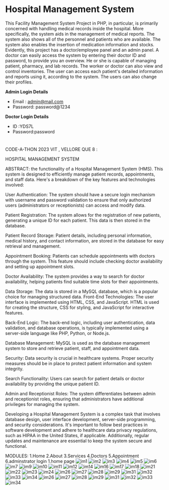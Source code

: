 # Hospital Management System

This Facility Management System Project in PHP, in particular, is primarily concerned with handling medical records inside the hospital. More specifically, the system aids in the management of medical reports. The system also shows all of the personnel and patients who are available. The system also enables the insertion of medication information and stocks. Evidently, this project has a doctor/employee panel and an admin panel. A doctor can easily access the system by entering their doctor ID and password, to provide you an overview. He or she is capable of managing patient, pharmacy, and lab records. The worker or doctor can also view and control inventories. The user can access each patient's detailed information and reports using it, according to the system. The users can also change their profiles.

**Admin Login Details**
* Email   : admin@mail.com 
* Password: password@1234

**Doctor Login Details**

* ID      :YDS7L
* Password:password

#
CODE-A-THON 2023
VIT , VELLORE
QUE 8 :

HOSPITAL MANAGEMENT SYSTEM

ABSTRACT:
the functionality of a Hospital Management System (HMS). This system is designed to efficiently manage patient records, appointments, and staff data. Here's a breakdown of the key features and technologies involved:

User Authentication: The system should have a secure login mechanism with username and password validation to ensure that only authorized users (administrators or receptionists) can access and modify data.

Patient Registration: The system allows for the registration of new patients, generating a unique ID for each patient. This data is then stored in the database.

Patient Record Storage: Patient details, including personal information, medical history, and contact information, are stored in the database for easy retrieval and management.

Appointment Booking: Patients can schedule appointments with doctors through the system. This feature should include checking doctor availability and setting up appointment slots.

Doctor Availability: The system provides a way to search for doctor availability, helping patients find suitable time slots for their appointments.

Data Storage: The data is stored in a MySQL database, which is a popular choice for managing structured data.
Front-End Technologies: The user interface is implemented using HTML, CSS, and JavaScript. HTML is used for creating the structure, CSS for styling, and JavaScript for interactive features.

Back-End Logic: The back-end logic, including user authentication, data validation, and database operations, is typically implemented using a server-side language like PHP, Python, or Node.js.

Database Management: MySQL is used as the database management system to store and retrieve patient, staff, and appointment data.

Security: Data security is crucial in healthcare systems. Proper security measures should be in place to protect patient information and system integrity.

Search Functionality: Users can search for patient details or doctor availability by providing the unique patient ID.

Admin and Receptionist Roles: The system differentiates between admin and receptionist roles, ensuring that administrators have additional privileges for managing the system.

Developing a Hospital Management System is a complex task that involves database design, user interface development, server-side programming, and security considerations. It's important to follow best practices in software development and adhere to healthcare data privacy regulations, such as HIPAA in the United States, if applicable. Additionally, regular updates and maintenance are essential to keep the system secure and functional.


MODULES:
1.Home
2.About
3.Services
4.Doctors
5.Appointment
6.adminstrator login
1.home page
![im1](https://github.com/monikaj17082004/hospital-management-system/assets/139859933/fe4b2013-e947-4729-8f33-b52ccd98bf31)
![im2](https://github.com/monikaj17082004/hospital-management-system/assets/139859933/0177713d-b033-4342-8a55-1729212f4e48)
![im3](https://github.com/monikaj17082004/hospital-management-system/assets/139859933/ad98a6ff-47f4-421e-9c8c-837309d2b7b7)
![im4](https://github.com/monikaj17082004/hospital-management-system/assets/139859933/fad2447b-93cc-43ee-9be4-4251301b2676)
![im5](https://github.com/monikaj17082004/hospital-management-system/assets/139859933/22628dd5-f5f8-4397-93f1-f0ebf9ef1a7a)
![im6](https://github.com/monikaj17082004/hospital-management-system/assets/139859933/85d1027e-6612-4863-95c6-42314a6ad76d)
![im7](https://github.com/monikaj17082004/hospital-management-system/assets/139859933/a84f2a8e-a97c-4cf3-8010-d2deaed9a434)
![im9](https://github.com/monikaj17082004/hospital-management-system/assets/139859933/900310bb-d27a-4efc-8c76-0049a96a9d83)
![im10](https://github.com/monikaj17082004/hospital-management-system/assets/139859933/d98bce03-e6f2-4641-8423-8b880eca7437)
![im11](https://github.com/monikaj17082004/hospital-management-system/assets/139859933/c1275847-3f2a-4b86-af76-b9e2628ef14e)
![im12](https://github.com/monikaj17082004/hospital-management-system/assets/139859933/20079b8c-529d-48bd-9ef1-5646209db56c)
![im14](https://github.com/monikaj17082004/hospital-management-system/assets/139859933/f76fb276-d648-4bdf-be93-74b7b7f8869d)
![im16](https://github.com/monikaj17082004/hospital-management-system/assets/139859933/764cdb07-03b6-4ee9-ae7d-5ca691c38c1e)
![im17](https://github.com/monikaj17082004/hospital-management-system/assets/139859933/df2d989d-ed26-4216-ab17-8515f98c5b64)
![im18](https://github.com/monikaj17082004/hospital-management-system/assets/139859933/c2487ca5-d3fa-46b2-a1be-d8390b16e451)
![im21](https://github.com/monikaj17082004/hospital-management-system/assets/139859933/3921ede9-0f21-4baf-8d43-cd9e91572a85)
![im22](https://github.com/monikaj17082004/hospital-management-system/assets/139859933/6833d8da-f77d-47db-bd71-fd90971b3645)
![im23](https://github.com/monikaj17082004/hospital-management-system/assets/139859933/dc118fc2-b3a7-4447-b6f0-d59ff24a4ac8)
![im24](https://github.com/monikaj17082004/hospital-management-system/assets/139859933/0db6896b-f8eb-4518-8c75-5881cadb2f51)
![im26](https://github.com/monikaj17082004/hospital-management-system/assets/139859933/9058d334-5004-4f1f-81da-a0f1ee15bf41)
![im27](https://github.com/monikaj17082004/hospital-management-system/assets/139859933/a4dd768b-4ee0-4540-aa6e-e3fea183a4af)
![im28](https://github.com/monikaj17082004/hospital-management-system/assets/139859933/bbea99d8-3a28-4ce6-97c1-af1eef53b599)
![im29](https://github.com/monikaj17082004/hospital-management-system/assets/139859933/bdf11175-4572-423d-8d0f-8accbdd845c9)
![im31](https://github.com/monikaj17082004/hospital-management-system/assets/139859933/a51d2624-8a29-45a7-a104-e1a96643ab90)
![im32](https://github.com/monikaj17082004/hospital-management-system/assets/139859933/be0f57c7-4941-436e-b56a-2bd0b12e749e)
![im33](https://github.com/monikaj17082004/hospital-management-system/assets/139859933/082de6fa-9711-4ac1-8477-efba583de7e8)
![im34](https://github.com/monikaj17082004/hospital-management-system/assets/139859933/303c4ecf-b7d8-44a9-996c-c8f164333ac0)
![im26](https://github.com/monikaj17082004/hospital-management-system/assets/139859933/ae2043ef-baad-462c-be76-88d3c2bed35e)
![im27](https://github.com/monikaj17082004/hospital-management-system/assets/139859933/747d0eae-cefc-4caa-9544-c266cfe12b50)
![im28](https://github.com/monikaj17082004/hospital-management-system/assets/139859933/22347117-c63c-47c8-a6ac-5f301f42e750)
![im29](https://github.com/monikaj17082004/hospital-management-system/assets/139859933/b74cc5fe-9f32-4666-80d0-6141c781a22c)
![im31](https://github.com/monikaj17082004/hospital-management-system/assets/139859933/e91ecbeb-ab2f-43d6-bde3-2adb0586e230)
![im32](https://github.com/monikaj17082004/hospital-management-system/assets/139859933/34168a14-f6b2-482e-a3b1-338e14398f9d)
![im33](https://github.com/monikaj17082004/hospital-management-system/assets/139859933/2dc36b34-6cb0-4d5a-9abe-c9510f24c88e)
![im34](https://github.com/monikaj17082004/hospital-management-system/assets/139859933/bf7ef66f-faa0-49bf-bbdc-cd546fd8d749)

